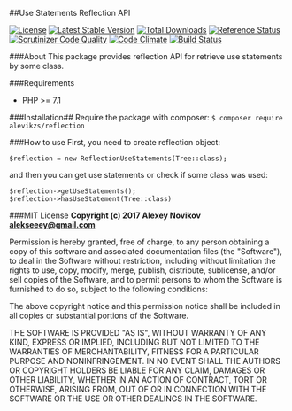 ##Use Statements Reflection API

[![License](http://poser.pugx.org/alevikzs/reflection/license)](https://packagist.org/packages/alevikzs/reflection)
[![Latest Stable Version](http://poser.pugx.org/alevikzs/reflection/v/stable)](https://packagist.org/packages/alevikzs/reflection) 
[![Total Downloads](http://poser.pugx.org/alevikzs/reflection/downloads)](https://packagist.org/packages/alevikzs/reflection) 
[![Reference Status](http://www.versioneye.com/php/alevikzs:reflection/reference_badge.svg?style=flat)](https://www.versioneye.com/php/alevikzs:reflection/references)
[![Scrutinizer Code Quality](https://scrutinizer-ci.com/g/alevikzs/reflection/badges/quality-score.png?b=master)](https://scrutinizer-ci.com/g/alevikzs/reflection/?branch=master)
[![Code Climate](https://codeclimate.com/github/alevikzs/reflection/badges/gpa.svg)](https://codeclimate.com/github/alevikzs/reflection)
[![Build Status](https://secure.travis-ci.org/alevikzs/reflection.png?branch=master)](http://travis-ci.org/alevikzs/reflection)

###About
This package provides reflection API for retrieve use statements by some class.

###Requirements
* PHP >= 7.1

###Installation##
Require the package with composer: ```$ composer require alevikzs/reflection```

###How to use
First, you need to create reflection object:
```
$reflection = new ReflectionUseStatements(Tree::class);
```
and then you can get use statements or check if some class was used:
```
$reflection->getUseStatements();
$reflection->hasUseStatement(Tree::class)
```

###MIT License
**Copyright (c) 2017 Alexey Novikov <alekseeey@gmail.com>**

Permission is hereby granted, free of charge, to any person obtaining a copy
of this software and associated documentation files (the "Software"), to deal
in the Software without restriction, including without limitation the rights
to use, copy, modify, merge, publish, distribute, sublicense, and/or sell
copies of the Software, and to permit persons to whom the Software is
furnished to do so, subject to the following conditions:

The above copyright notice and this permission notice shall be included in all
copies or substantial portions of the Software.

THE SOFTWARE IS PROVIDED "AS IS", WITHOUT WARRANTY OF ANY KIND, EXPRESS OR
IMPLIED, INCLUDING BUT NOT LIMITED TO THE WARRANTIES OF MERCHANTABILITY,
FITNESS FOR A PARTICULAR PURPOSE AND NONINFRINGEMENT. IN NO EVENT SHALL THE
AUTHORS OR COPYRIGHT HOLDERS BE LIABLE FOR ANY CLAIM, DAMAGES OR OTHER
LIABILITY, WHETHER IN AN ACTION OF CONTRACT, TORT OR OTHERWISE, ARISING FROM,
OUT OF OR IN CONNECTION WITH THE SOFTWARE OR THE USE OR OTHER DEALINGS IN THE
SOFTWARE.